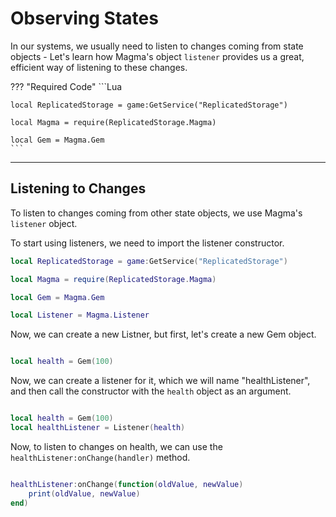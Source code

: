 # **Observing States**
In our systems, we usually need to listen to changes coming from state objects - Let's learn how Magma's object `listener` provides us a great, efficient way of listening to these changes.

??? "Required Code"
    ```Lua

    local ReplicatedStorage = game:GetService("ReplicatedStorage")

    local Magma = require(ReplicatedStorage.Magma)

    local Gem = Magma.Gem
    ```
______

## **Listening to Changes**

To listen to changes coming from other state objects, we use Magma's `listener` object.

To start using listeners, we need to import the listener constructor.

```Lua
local ReplicatedStorage = game:GetService("ReplicatedStorage")

local Magma = require(ReplicatedStorage.Magma)

local Gem = Magma.Gem

local Listener = Magma.Listener
```
Now, we can create a new Listner, but first, let's create a new Gem object.

```Lua

local health = Gem(100)
```
Now, we can create a listener for it, which we will name "healthListener", and then call the constructor with the `health` object as an argument. 

```Lua

local health = Gem(100)
local healthListener = Listener(health)
```

Now, to listen to changes on health, we can use the `healthListener:onChange(handler)` method.

```Lua

healthListener:onChange(function(oldValue, newValue)
    print(oldValue, newValue)
end)
```
